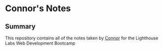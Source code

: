 # Connor's Notes

## Summary
This repository contains all of the notes taken by [Connor](https://github.com/connorcodefoot) for the Lighthouse Labs Web Development Bootcamp